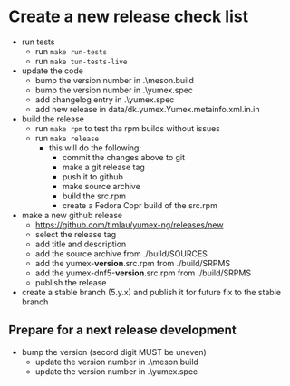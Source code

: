 # Create a new release check list

-   run tests
    -   run `make run-tests`
    -   run `make tun-tests-live`
-   update the code
    -   bump the version number in .\meson.build
    -   bump the version number in .\yumex.spec
    -   add changelog entry in .\yumex.spec
    -   add new release in data/dk.yumex.Yumex.metainfo.xml.in.in
-   build the release
    -   run `make rpm` to test tha rpm builds without issues
    -   run `make release`
        -   this will do the following:
            -   commit the changes above to git
            -   make a git release tag
            -   push it to github
            -   make source archive
            -   build the src.rpm
            -   create a Fedora Copr build of the src.rpm
-   make a new github release
    -   https://github.com/timlau/yumex-ng/releases/new
    -   select the release tag
    -   add title and description
    -   add the source archive from ./build/SOURCES
    -   add the yumex-**version**.src.rpm from ./build/SRPMS
    -   add the yumex-dnf5-**version**.src.rpm from ./build/SRPMS
    -   publish the release
-   create a stable branch (5.y.x) and publish it for future fix to the stable branch

## Prepare for a next release development

-   bump the version (secord digit MUST be uneven)
    -   update the version number in .\meson.build
    -   update the version number in .\yumex.spec
